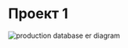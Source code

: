 # Проект 1

![production database er diagram](C:\Users\Rakhimov\Desktop\de-project-1\production.svg "production diagram")
